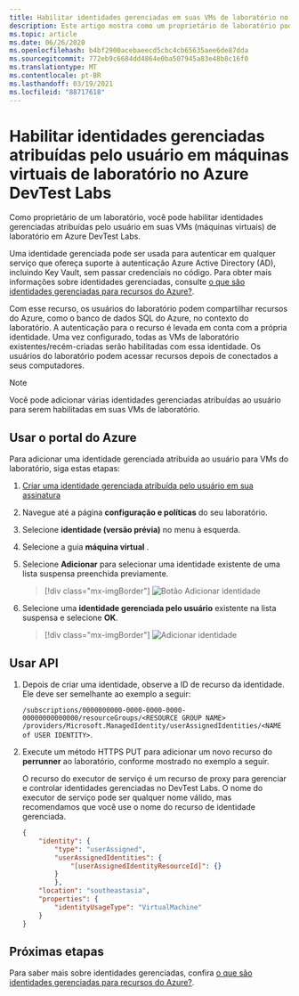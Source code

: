 ```yaml
---
title: Habilitar identidades gerenciadas em suas VMs de laboratório no Azure DevTest Labs
description: Este artigo mostra como um proprietário de laboratório pode habilitar identidades gerenciadas atribuídas pelo usuário em suas máquinas virtuais de laboratório.
ms.topic: article
ms.date: 06/26/2020
ms.openlocfilehash: b4bf2900acebaeecd5cbc4cb65635aee6de87dda
ms.sourcegitcommit: 772eb9c6684dd4864e0ba507945a83e48b8c16f0
ms.translationtype: MT
ms.contentlocale: pt-BR
ms.lasthandoff: 03/19/2021
ms.locfileid: "88717618"
---
```

# <a name="enable-user-assigned-managed-identities-on-lab-virtual-machines-in-azure-devtest-labs"></a>Habilitar identidades gerenciadas atribuídas pelo usuário em máquinas virtuais de laboratório no Azure DevTest Labs
Como proprietário de um laboratório, você pode habilitar identidades gerenciadas atribuídas pelo usuário em suas VMs (máquinas virtuais) de laboratório em Azure DevTest Labs.

Uma identidade gerenciada pode ser usada para autenticar em qualquer serviço que ofereça suporte à autenticação Azure Active Directory (AD), incluindo Key Vault, sem passar credenciais no código. Para obter mais informações sobre identidades gerenciadas, consulte [o que são identidades gerenciadas para recursos do Azure?](../active-directory/managed-identities-azure-resources/overview.md).

Com esse recurso, os usuários do laboratório podem compartilhar recursos do Azure, como o banco de dados SQL do Azure, no contexto do laboratório. A autenticação para o recurso é levada em conta com a própria identidade. Uma vez configurado, todas as VMs de laboratório existentes/recém-criadas serão habilitadas com essa identidade. Os usuários do laboratório podem acessar recursos depois de conectados a seus computadores.

> [!NOTE]
> Você pode adicionar várias identidades gerenciadas atribuídas ao usuário para serem habilitadas em suas VMs de laboratório.

## <a name="use-azure-portal"></a>Usar o portal do Azure
Para adicionar uma identidade gerenciada atribuída ao usuário para VMs do laboratório, siga estas etapas:

1. [Criar uma identidade gerenciada atribuída pelo usuário em sua assinatura](../active-directory/managed-identities-azure-resources/how-to-manage-ua-identity-portal.md#create-a-user-assigned-managed-identity)
1. Navegue até a página **configuração e políticas** do seu laboratório.
1. Selecione **identidade (versão prévia)** no menu à esquerda.
1. Selecione a guia **máquina virtual** .
1. Selecione **Adicionar** para selecionar uma identidade existente de uma lista suspensa preenchida previamente. 

    > [!div class="mx-imgBorder"]
    > ![Botão Adicionar identidade](./media/enable-managed-identities-lab-vms/add-identity-button.png)
1. Selecione uma **identidade gerenciada pelo usuário** existente na lista suspensa e selecione **OK**. 

    > [!div class="mx-imgBorder"]
    > ![Adicionar identidade](./media/enable-managed-identities-lab-vms/add-identity.png)

## <a name="use-api"></a>Usar API

1.  Depois de criar uma identidade, observe a ID de recurso da identidade. Ele deve ser semelhante ao exemplo a seguir: 

    `/subscriptions/0000000000-0000-0000-0000-00000000000000/resourceGroups/<RESOURCE GROUP NAME> /providers/Microsoft.ManagedIdentity/userAssignedIdentities/<NAME of USER IDENTITY>`.
2. Execute um método HTTPS PUT para adicionar um novo recurso do **perrunner** ao laboratório, conforme mostrado no exemplo a seguir. 

    O recurso do executor de serviço é um recurso de proxy para gerenciar e controlar identidades gerenciadas no DevTest Labs. O nome do executor de serviço pode ser qualquer nome válido, mas recomendamos que você use o nome do recurso de identidade gerenciada.

    ```json
    {
        "identity": {
            "type": "userAssigned",
            "userAssignedIdentities": { 
                "[userAssignedIdentityResourceId]": {}
            }
            },
        "location": "southeastasia",
        "properties": {
            "identityUsageType": "VirtualMachine"
        }
    }
    ```

## <a name="next-steps"></a>Próximas etapas
Para saber mais sobre identidades gerenciadas, confira [o que são identidades gerenciadas para recursos do Azure?](../active-directory/managed-identities-azure-resources/overview.md).







